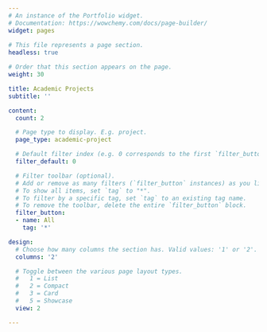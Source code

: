 ```yaml
---
# An instance of the Portfolio widget.
# Documentation: https://wowchemy.com/docs/page-builder/
widget: pages
 
# This file represents a page section.
headless: true

# Order that this section appears on the page.
weight: 30

title: Academic Projects
subtitle: ''

content:
  count: 2

  # Page type to display. E.g. project.
  page_type: academic-project

  # Default filter index (e.g. 0 corresponds to the first `filter_button` instance below).
  filter_default: 0

  # Filter toolbar (optional).
  # Add or remove as many filters (`filter_button` instances) as you like.
  # To show all items, set `tag` to "*".
  # To filter by a specific tag, set `tag` to an existing tag name.
  # To remove the toolbar, delete the entire `filter_button` block.
  filter_button:
  - name: All
    tag: '*'

design:
  # Choose how many columns the section has. Valid values: '1' or '2'.
  columns: '2'

  # Toggle between the various page layout types.
  #   1 = List
  #   2 = Compact
  #   3 = Card
  #   5 = Showcase
  view: 2

---
```


